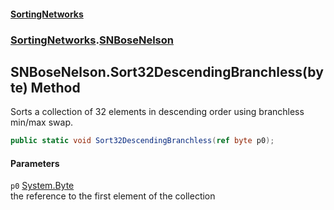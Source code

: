 #### [SortingNetworks](./index.md 'index')
### [SortingNetworks](./SortingNetworks.md 'SortingNetworks').[SNBoseNelson](./SortingNetworks-SNBoseNelson.md 'SortingNetworks.SNBoseNelson')
## SNBoseNelson.Sort32DescendingBranchless(byte) Method
Sorts a collection of 32 elements in descending order using branchless min/max swap.  
```csharp
public static void Sort32DescendingBranchless(ref byte p0);
```
#### Parameters
<a name='SortingNetworks-SNBoseNelson-Sort32DescendingBranchless(byte)-p0'></a>
`p0` [System.Byte](https://docs.microsoft.com/en-us/dotnet/api/System.Byte 'System.Byte')  
the reference to the first element of the collection  
  
